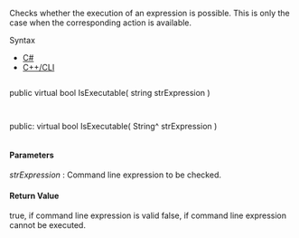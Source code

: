 Checks whether the execution of an expression is possible. This is only the case when the corresponding action is available.

Syntax

* [C#](#i-syntax-CS)
* [C++/CLI](#i-syntax-CPP2005)

```
```
public virtual bool IsExecutable( 
   string strExpression
)
```
```

```
```
public:
virtual bool IsExecutable( 
   String^ strExpression
)
```
```

#### Parameters

*strExpression*
:   Command line expression to be checked.

#### Return Value

true, if command line expression is valid false, if command line expression cannot be executed.

